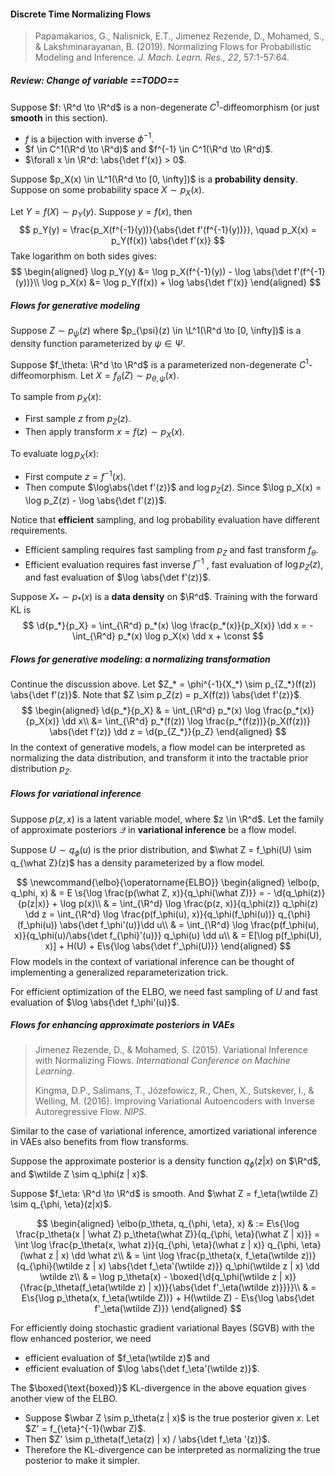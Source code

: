 #### Discrete Time Normalizing Flows

> Papamakarios, G., Nalisnick, E.T., Jimenez Rezende, D., Mohamed, S., & Lakshminarayanan, B. (2019). Normalizing Flows for Probabilistic Modeling and Inference. *J. Mach. Learn. Res., 22*, 57:1-57:64.

##### Review: Change of variable ==TODO==

Suppose $f: \R^d \to \R^d$ is a non-degenerate $C^1$-diffeomorphism (or just **smooth** in this section).

- $f$ is a bijection with inverse $\phi^{-1}$.
- $f \in C^1(\R^d \to \R^d)$ and $f^{-1} \in C^1(\R^d \to \R^d)$.
- $\forall x \in \R^d: \abs{\det f'(x)} > 0$.

Suppose $p_X(x) \in \L^1(\R^d \to [0, \infty])$ is a **probability density**. Suppose on some probability space $X \sim p_X(x)$.

Let $Y = f(X) \sim p_Y(y)$. Suppose $y = f(x)$, then
$$
p_Y(y) = \frac{p_X(f^{-1}(y))}{\abs{\det f'(f^{-1}(y))}}, \quad p_X(x) = p_Y(f(x)) \abs{\det f'(x)}
$$
Take logarithm on both sides gives:
$$
\begin{aligned}
\log p_Y(y) &= \log p_X(f^{-1}(y)) - \log \abs{\det f'(f^{-1}(y))}\\
\log p_X(x) &= \log p_Y(f(x)) + \log \abs{\det f'(x)}
\end{aligned}
$$

##### Flows for generative modeling

Suppose $Z \sim p_{\psi}(z)$ where $p_{\psi}(z) \in \L^1(\R^d \to [0, \infty])$ is a density function parameterized by $\psi \in \Psi$.

Suppose $f_\theta: \R^d \to \R^d$ is a parameterized non-degenerate $C^1$-diffeomorphism. Let $X = f_\theta(Z) \sim p_{\theta, \psi}(x)$.

To sample from $p_X(x)$:

- First sample $z$ from $p_Z(z)$.
- Then apply transform $x = f(z) \sim p_X(x)$.

To evaluate $\log p_X(x)$:

- First compute $z = f^{-1}(x)$.
- Then compute $\log\abs{\det f'(z)}$ and $\log p_Z(z)$. Since $\log p_X(x) = \log p_Z(z) - \log \abs{\det f'(z)}$.

Notice that **efficient** sampling, and log probability evaluation have different requirements.

- Efficient sampling requires fast sampling from $p_Z$ and fast transform $f_\theta$.
- Efficient evaluation requires fast inverse $f^{-1}$ , fast evaluation of $\log p_Z(z)$, and fast evaluation of $\log \abs{\det f'(z)}$.

Suppose $X_* \sim p_*(x)$ is a **data density** on $\R^d$. Training with the forward KL is
$$
\d{p_*}{p_X} = \int_{\R^d} p_*(x) \log \frac{p_*(x)}{p_X(x)} \dd x = - \int_{\R^d} p_*(x) \log p_X(x) \dd x + \const
$$

##### Flows for generative modeling: a normalizing transformation

Continue the discussion above. Let $Z_* = \phi^{-1}(X_*) \sim p_{Z_*}(f(z)) \abs{\det f'(z)}$. Note that $Z \sim p_Z(z) = p_X(f(z)) \abs{\det f'(z)}$.
$$
\begin{aligned}
\d{p_*}{p_X} & = \int_{\R^d} p_*(x) \log \frac{p_*(x)}{p_X(x)} \dd x\\
&= \int_{\R^d} p_*(f(z)) \log \frac{p_*(f(z))}{p_X(f(z))} \abs{\det f'(z)} \dd z = \d{p_{Z_*}}{p_Z}
\end{aligned}
$$
In the context of generative models, a flow model can be interpreted as normalizing the data distribution, and transform it into the tractable prior distribution $p_Z$.

##### Flows for variational inference

Suppose $p(z, x)$ is a latent variable model, where $z \in \R^d$. Let the family of approximate posteriors $\mathcal Q$ in **variational inference** be a flow model.

Suppose $U \sim q_\phi(u)$ is the prior distribution, and $\what Z = f_\phi(U) \sim q_{\what Z}(z)$ has a density parameterized by a flow model.

$$
\newcommand{\elbo}{\operatorname{ELBO}}
\begin{aligned}
\elbo(p, q_\phi, x) & = E \s{\log \frac{p(\what Z, x)}{q_\phi(\what Z)}} = - \d{q_\phi(z)}{p(z|x)} + \log p(x)\\
& = \int_{\R^d} \log \frac{p(z, x)}{q_\phi(z)} q_\phi(z) \dd z = \int_{\R^d} \log \frac{p(f_\phi(u), x)}{q_\phi(f_\phi(u))} q_{\phi}(f_\phi(u)) \abs{\det f_\phi'(u)}\dd u\\
& = \int_{\R^d} \log \frac{p(f_\phi(u), x)}{q_\phi(u)/\abs{\det f_{\phi}'(u)}} q_\phi(u) \dd u\\
& = E[\log p(f_\phi(U), x)] + H(U) + E\s{\log \abs{\det f'_\phi(U)}}
\end{aligned}
$$
Flow models in the context of variational inference can be thought of implementing a generalized reparameterization trick.

For efficient optimization of the ELBO, we need fast sampling of $U$ and fast evaluation of $\log \abs{\det f_\phi'(u)}$.

##### Flows for enhancing approximate posteriors in VAEs

> Jimenez Rezende, D., & Mohamed, S. (2015). Variational Inference with Normalizing Flows. *International Conference on Machine Learning*.
>
> Kingma, D.P., Salimans, T., Józefowicz, R., Chen, X., Sutskever, I., & Welling, M. (2016). Improving Variational Autoencoders with Inverse Autoregressive Flow. *NIPS*.

Similar to the case of variational inference, amortized variational inference in VAEs also benefits from flow transforms.

Suppose the approximate posterior is a density function $q_{\phi}(z | x)$ on $\R^d$, and $\wtilde Z \sim q_\phi(z | x)$.

Suppose $f_\eta: \R^d \to \R^d$ is smooth. And $\what Z = f_\eta(\wtilde Z) \sim q_{\phi, \eta}(z|x)$.

$$
\begin{aligned}
\elbo(p_\theta, q_{\phi, \eta}, x) & := E\s{\log \frac{p_\theta(x | \what Z) p_\theta(\what Z)}{q_{\phi, \eta}(\what Z | x)}} = \int \log \frac{p_\theta(x, \what z)}{q_{\phi, \eta}(\what z | x)} q_{\phi, \eta} (\what z | x) \dd \what z\\
& = \int \log \frac{p_\theta(x, f_\eta(\wtilde z))}{q_{\phi}(\wtilde z | x) \abs{\det f_\eta'(\wtilde z)}} q_\phi(\wtilde z | x) \dd \wtilde z\\
& = \log p_\theta(x) - \boxed{\d{q_\phi(\wtilde z | x)}{\frac{p_\theta(f_\eta(\wtilde z) | x))}{\abs{\det f'_\eta(\wtilde z)}}}}\\
& = E\s{\log p_\theta(x, f_\eta(\wtilde Z))} + H(\wtilde Z) - E\s{\log \abs{\det f'_\eta(\wtilde Z)}}
\end{aligned}
$$

For efficiently doing stochastic gradient variational Bayes (SGVB) with the flow enhanced posterior, we need

- efficient evaluation of $f_\eta(\wtilde z)$ and
- efficient evaluation of $\log \abs{\det f_\eta'(\wtilde z)}$.

The $\boxed{\text{boxed}}$ KL-divergence in the above equation gives another view of the ELBO.

- Suppose $\wbar Z \sim p_\theta(z | x)$ is the true posterior given $x$. Let $Z' = f_{\eta}^{-1}(\wbar Z)$.
- Then $Z' \sim p_\theta(f_\eta(z) | x) / \abs{\det f_\eta '(z)}$.
- Therefore the KL-divergence can be interpreted as normalizing the true posterior to make it simpler.
